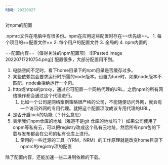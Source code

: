 ```yaml
---
时间: 20220827
---
```

对npm的配置

.npmrc文件在电脑中有很多份。npm在应用这些配置时存在==优先级==。
	1. 每个项目的==配置文件==
	2. 每个用户的配置文件
	3. 全局的
	4. npm内置的

==配置内容==（值得关注的npm配置项）
![[Pasted image 20220717210754.png]]
配置很多，大部分配置用不到。
1. 电脑空间不足时，看下home目录下的npm目录是否缓存过多。
2. 某些依赖包会要求运行时所需的node版本。设置为ture时，如果node版本不匹配，node会拒绝运行一个包。
3. http或https的proxy，通过它可配置一个网络代理的URL，之后npm的所有网络操作都会通过这个代理进行。
	1. 比如一个公司是网络案例策略很严格的公司，不能随便访问外网，就会有一个访问外网的专用代理。就把这个配置项改成该专用代理的URL，
4. 是否开启lock的功能（？什么意思）
5. 表示我们npm仓库的地址（难道不是git 仓库的地址吗？）如果公司使用了cnpm等私有云，可以把registry改成这个私有云地址，然后所有npm包的下载与发布都会在公司的私有仓库上进行。
	1. 常用的一些迁源的工具（YRM，NRM）的工作原理就是改变home目录下npmrc的registry项的配置

除了配置内容，还能加速一些二进制依赖的下载。